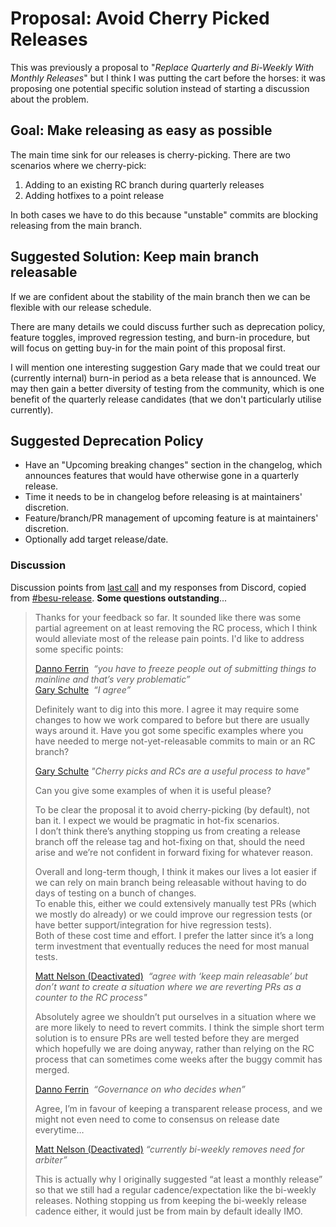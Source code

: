 # Proposal: Avoid Cherry Picked Releases

This was previously a proposal to "*Replace Quarterly and Bi-Weekly With Monthly Releases*" but I think I was putting the cart before the horses: it was proposing one potential specific solution instead of starting a discussion about the problem.

## **Goal:** Make releasing as easy as possible

The main time sink for our releases is cherry-picking. There are two scenarios where we cherry-pick:

1. Adding to an existing RC branch during quarterly releases
2. Adding hotfixes to a point release

In both cases we have to do this because "unstable" commits are blocking releasing from the main branch.

## **Suggested Solution:** Keep main branch releasable

If we are confident about the stability of the main branch then we can be flexible with our release schedule.  
  
There are many details we could discuss further such as deprecation policy, feature toggles, improved regression testing, and burn-in procedure, but will focus on getting buy-in for the main point of this proposal first.  
  
I will mention one interesting suggestion Gary made that we could treat our (currently internal) burn-in period as a beta release that is announced. We may then gain a better diversity of testing from the community, which is one benefit of the quarterly release candidates (that we don't particularly utilise currently).

## **Suggested Deprecation Policy**

- Have an "Upcoming breaking changes" section in the changelog, which announces features that would have otherwise gone in a quarterly release.
- Time it needs to be in changelog before releasing is at maintainers' discretion.
- Feature/branch/PR management of upcoming feature is at maintainers' discretion.
- Optionally add target release/date.

### **Discussion**

Discussion points from [last call](https://lf-hyperledger.atlassian.net/wiki/display/BESU/2023-05-09+Contributor+Call) and my responses from Discord, copied from [#besu-release](https://discord.com/channels/905194001349627914/943252457063075880/1106103888840495175). **Some questions outstanding**...  
  

> Thanks for your feedback so far. It sounded like there was some partial agreement on at least removing the RC process, which I think would alleviate most of the release pain points. I'd like to address some specific points:
> 
> [Danno Ferrin](https://lf-hyperledger.atlassian.net/wiki/people/5b7f2d80c4e4892a5b789551?ref=confluence)  *“you have to freeze people out of submitting things to mainline and that’s very problematic”*  
> [Gary Schulte](https://lf-hyperledger.atlassian.net/wiki/people/6047b948b020eb00684030b6?ref=confluence)  *“I agree”*
> 
> Definitely want to dig into this more. I agree it may require some changes to how we work compared to before but there are usually ways around it. Have you got some specific examples where you have needed to merge not-yet-releasable commits to main or an RC branch?
> 
> [Gary Schulte](https://lf-hyperledger.atlassian.net/wiki/people/6047b948b020eb00684030b6?ref=confluence) *"Cherry picks and RCs are a useful process to have"*
> 
> Can you give some examples of when it is useful please?
> 
> To be clear the proposal it to avoid cherry-picking (by default), not ban it. I expect we would be pragmatic in hot-fix scenarios.   
> I don’t think there’s anything stopping us from creating a release branch off the release tag and hot-fixing on that, should the need arise and we’re not confident in forward fixing for whatever reason.
> 
> Overall and long-term though, I think it makes our lives a lot easier if we can rely on main branch being releasable without having to do days of testing on a bunch of changes.  
> To enable this, either we could extensively manually test PRs (which we mostly do already) or we could improve our regression tests (or have better support/integration for hive regression tests).  
> Both of these cost time and effort. I prefer the latter since it’s a long term investment that eventually reduces the need for most manual tests.   
>   
>   
> [Matt Nelson (Deactivated)](https://lf-hyperledger.atlassian.net/wiki/people/6092a453afcdb700691fdc3b?ref=confluence)  *“agree with ‘keep main releasable’ but don’t want to create a situation where we are reverting PRs as a counter to the RC process"*
> 
> Absolutely agree we shouldn’t put ourselves in a situation where we are more likely to need to revert commits. I think the simple short term solution is to ensure PRs are well tested before they are merged which hopefully we are doing anyway, rather than relying on the RC process that can sometimes come weeks after the buggy commit has merged.   
>   
>   
> [Danno Ferrin](https://lf-hyperledger.atlassian.net/wiki/people/5b7f2d80c4e4892a5b789551?ref=confluence)  *“Governance on who decides when”*
> 
> Agree, I’m in favour of keeping a transparent release process, and we might not even need to come to consensus on release date everytime…   
>   
>   
> [Matt Nelson (Deactivated)](https://lf-hyperledger.atlassian.net/wiki/people/6092a453afcdb700691fdc3b?ref=confluence) *“currently bi-weekly removes need for arbiter”*
> 
> This is actually why I originally suggested “at least a monthly release” so that we still had a regular cadence/expectation like the bi-weekly releases. Nothing stopping us from keeping the bi-weekly release cadence either, it would just be from main by default ideally IMO.
